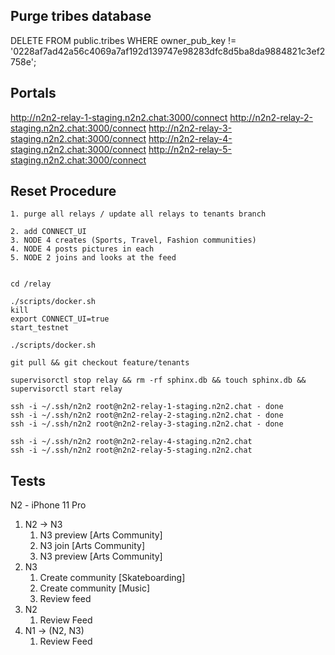 

## Purge tribes database
DELETE FROM public.tribes WHERE owner_pub_key != '0228af7ad42a56c4069a7af192d139747e98283dfc8d5ba8da9884821c3ef2758e';

## Portals
http://n2n2-relay-1-staging.n2n2.chat:3000/connect
http://n2n2-relay-2-staging.n2n2.chat:3000/connect
http://n2n2-relay-3-staging.n2n2.chat:3000/connect
http://n2n2-relay-4-staging.n2n2.chat:3000/connect
http://n2n2-relay-5-staging.n2n2.chat:3000/connect


## Reset Procedure
```
1. purge all relays / update all relays to tenants branch

2. add CONNECT_UI
3. NODE 4 creates (Sports, Travel, Fashion communities)
4. NODE 4 posts pictures in each
5. NODE 2 joins and looks at the feed


cd /relay 

./scripts/docker.sh
kill
export CONNECT_UI=true
start_testnet

./scripts/docker.sh

git pull && git checkout feature/tenants

supervisorctl stop relay && rm -rf sphinx.db && touch sphinx.db && supervisorctl start relay
```

```
ssh -i ~/.ssh/n2n2 root@n2n2-relay-1-staging.n2n2.chat - done
ssh -i ~/.ssh/n2n2 root@n2n2-relay-2-staging.n2n2.chat - done
ssh -i ~/.ssh/n2n2 root@n2n2-relay-3-staging.n2n2.chat - done

ssh -i ~/.ssh/n2n2 root@n2n2-relay-4-staging.n2n2.chat
ssh -i ~/.ssh/n2n2 root@n2n2-relay-5-staging.n2n2.chat
```

## Tests

N2 - iPhone 11 Pro

1. N2 -> N3
   1. N3 preview [Arts Community]
   2. N3 join [Arts Community]
   3.  N3 preview [Arts Community]
2. N3
   1. Create community [Skateboarding]
   2. Create community [Music]
   3. Review feed
3. N2
   1. Review Feed
4. N1 -> (N2, N3)
   1. Review Feed


